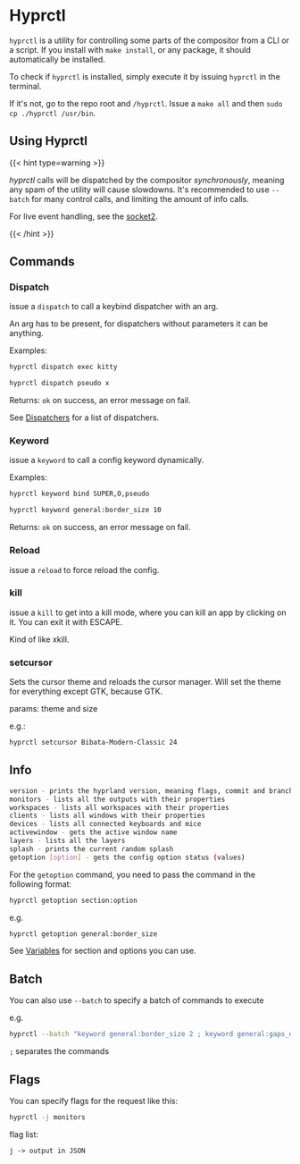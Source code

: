 # Hyprctl

`hyprctl` is a utility for controlling some parts of the compositor from a CLI
or a script. If you install with `make install`, or any package, it should
automatically be installed.

To check if `hyprctl` is installed, simply execute it by issuing `hyprctl` in
the terminal.

If it's not, go to the repo root and `/hyprctl`. Issue a `make all` and then
`sudo cp ./hyprctl /usr/bin`.

## Using Hyprctl

{{< hint type=warning >}}

_hyprctl_ calls will be dispatched by the compositor _synchronously_,
meaning any spam of the utility will cause slowdowns.
It's recommended to use `--batch` for many control calls, and
limiting the amount of info calls.

For live event handling, see the [socket2](../../IPC/).

{{< /hint >}}

## Commands

### Dispatch

issue a `dispatch` to call a keybind dispatcher with an arg.

An arg has to be present, for dispatchers without parameters it can be anything.

Examples:

```sh
hyprctl dispatch exec kitty

hyprctl dispatch pseudo x
```

Returns: `ok` on success, an error message on fail.

See [Dispatchers](./Dispatchers) for a list of dispatchers.

### Keyword

issue a `keyword` to call a config keyword dynamically.

Examples:

```sh
hyprctl keyword bind SUPER,O,pseudo

hyprctl keyword general:border_size 10
```

Returns: `ok` on success, an error message on fail.

### Reload

issue a `reload` to force reload the config.

### kill

issue a `kill` to get into a kill mode, where you can kill an app by clicking on
it. You can exit it with ESCAPE.

Kind of like xkill.

### setcursor

Sets the cursor theme and reloads the cursor manager. Will set the theme for
everything except GTK, because GTK.

params: theme and size

e.g.:

```sh
hyprctl setcursor Bibata-Modern-Classic 24
```

## Info

```sh
version - prints the hyprland version, meaning flags, commit and branch of build.
monitors - lists all the outputs with their properties
workspaces - lists all workspaces with their properties
clients - lists all windows with their properties
devices - lists all connected keyboards and mice
activewindow - gets the active window name
layers - lists all the layers
splash - prints the current random splash
getoption [option] - gets the config option status (values)
```

For the `getoption` command, you need to pass the command in the following format:

```sh
hyprctl getoption section:option
```

e.g.

```sh
hyprctl getoption general:border_size
```

See [Variables](./Variables) for section and options you can use.

## Batch

You can also use `--batch` to specify a batch of commands to execute

e.g.

```sh
hyprctl --batch "keyword general:border_size 2 ; keyword general:gaps_out 20"
```

`;` separates the commands

## Flags

You can specify flags for the request like this:

```sh
hyprctl -j monitors
```

flag list:

```txt
j -> output in JSON
```
